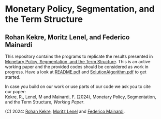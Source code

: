 # Monetary Policy, Segmentation, and the Term Structure
## Rohan Kekre, Moritz Lenel, and Federico Mainardi 

This repository contains the programs to replicate the results presented in [Monetary Policy, Segmentation, and the Term Structure](https://drive.google.com/file/d/1WfUDnoByGWAV8ngvr0Zz_1M7GLWkETLo/view?usp=sharing). This is an active working paper and the provided codes should be considered as work in progress. Have a look at [README.pdf](https://github.com/KekreLenel/term) and [SolutionAlgorithm.pdf](https://github.com/KekreLenel/term) to get started.

In case you build on our work or use parts of our code we ask you to cite our paper:  
Kekre, R., Lenel, M and Mainardi, F. (2024), Monetary Policy, Segmentation, and the Term Structure, *Working Paper*.

(C) 2024: [Rohan Kekre](https://sites.google.com/site/rohankekre/), [Moritz Lenel](https://sites.google.com/site/moritzlenel) and [Federico Mainardi](https://www.fmainardi.com/).
